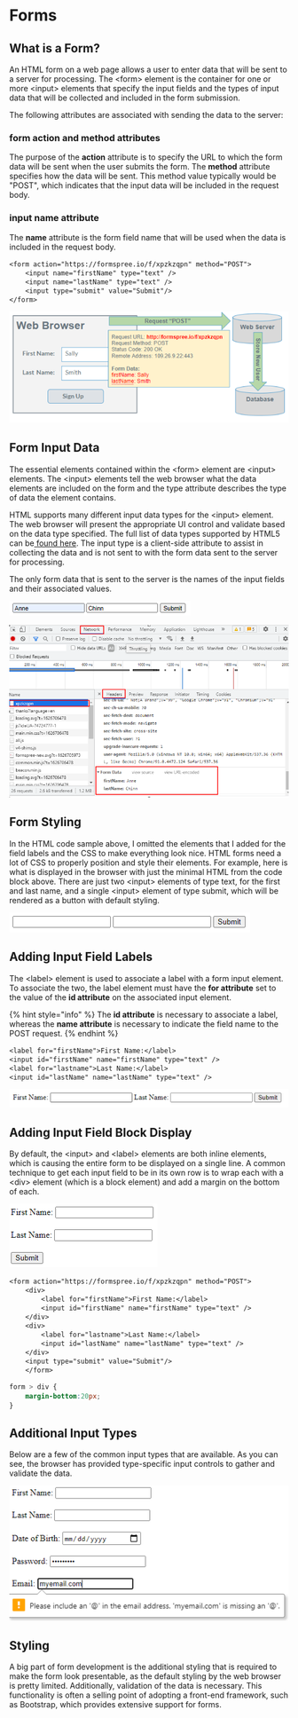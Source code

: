 # Forms

## What is a Form?

An HTML form on a web page allows a user to enter data that will be sent to a server for processing. The &lt;form&gt; element is the container for one or more &lt;input&gt; elements that specify the input fields and the types of input data that will be collected and included in the form submission.

The following attributes are associated with sending the data to the server:

### form action and method attributes

The purpose of the **action** attribute is to specify the URL to which the form data will be sent when the user submits the form. The **method** attribute specifies how the data will be sent. This method value typically would be "POST", which indicates that the input data will be included in the request body.

### input name attribute

The **name** attribute is the form field name that will be used when the data is included in the request body.

```markup
<form action="https://formspree.io/f/xpzkzqpn" method="POST">
    <input name="firstName" type="text" />
    <input name="lastName" type="text" />
    <input type="submit" value="Submit"/>
</form>
```

![](../../.gitbook/assets/image%20%2839%29.png)

## Form Input Data

The essential elements contained within the &lt;form&gt; element are &lt;input&gt; elements. The &lt;input&gt; elements tell the web browser what the data elements are included on the form and the type attribute describes the type of data the element contains.

HTML supports many different input data types for the &lt;input&gt; element. The web browser will present the appropriate UI control and validate based on the data type specified. The full list of data types supported by HTML5 can be[ found here](https://developer.mozilla.org/en-US/docs/Web/HTML/Element/input). The input type is a client-side attribute to assist in collecting the data and is not sent to with the form data sent to the server for processing. 

The only form data that is sent to the server is the names of the input fields and their associated values.

![](../../.gitbook/assets/image%20%2830%29.png)

![](../../.gitbook/assets/image%20%286%29.png)

## Form Styling

In the HTML code sample above, I omitted the elements that I added for the field labels and the CSS to make everything look nice. HTML forms need a lot of CSS to properly position and style their elements. For example, here is what is displayed in the browser with just the minimal HTML from the code block above. There are just two &lt;input&gt; elements of type text, for the first and last name, and a single &lt;input&gt; element of type submit, which will be rendered as a button with default styling.

![](../../.gitbook/assets/image%20%285%29.png)

## Adding Input Field Labels

The &lt;label&gt; element is used to associate a label with a form input element. To associate the two, the label element must have the **for attribute** set to the value of the **id attribute** on the associated input element.

{% hint style="info" %}
The **id attribute** is necessary to associate a label, whereas the **name attribute** is necessary to indicate the field name to the POST request.
{% endhint %}

```markup
<label for="firstName">First Name:</label>
<input id="firstName" name="firstName" type="text" />
<label for="lastname">Last Name:</label>
<input id="lastName" name="lastName" type="text" />
```

![](../../.gitbook/assets/image%20%2810%29.png)

## Adding Input Field Block Display

By default, the &lt;input&gt; and &lt;label&gt; elements are both inline elements, which is causing the entire form to be displayed on a single line. A common technique to get each input field to be in its own row is to wrap each with a &lt;div&gt; element \(which is a block element\) and add a margin on the bottom of each.

![](../../.gitbook/assets/image%20%28152%29.png)

```markup
<form action="https://formspree.io/f/xpzkzqpn" method="POST">
    <div>
        <label for="firstName">First Name:</label>
        <input id="firstName" name="firstName" type="text" />
    </div>
    <div>
        <label for="lastname">Last Name:</label>
        <input id="lastName" name="lastName" type="text" />
    </div>
    <input type="submit" value="Submit"/>
    </form>
```

```css
form > div {
    margin-bottom:20px;
}
```

## Additional Input Types

Below are a few of the common input types that are available. As you can see, the browser has provided type-specific input controls to gather and validate the data.

![](../../.gitbook/assets/image%20%2873%29.png)

## Styling

A big part of form development is the additional styling that is required to make the form look presentable, as the default styling by the web browser is pretty limited. Additionally, validation of the data is necessary. This functionality is often a selling point of adopting a front-end framework, such as Bootstrap, which provides extensive support for forms.

